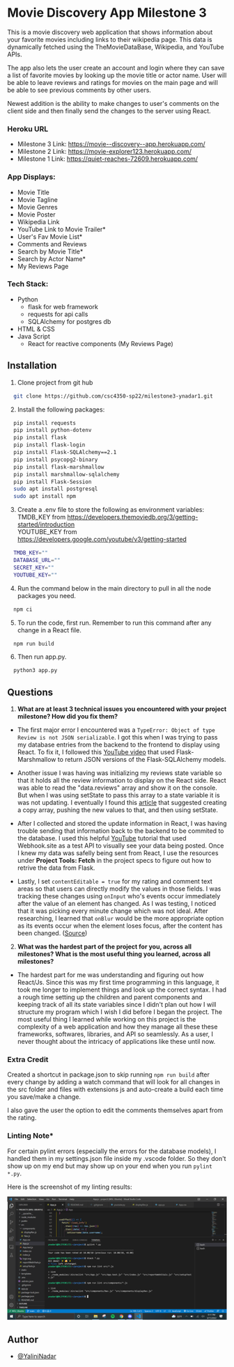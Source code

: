 # Movie Discovery App Milestone 3

This is a movie discovery web application
that shows information about your favorite movies including
links to their wikipedia page. This data is dynamically fetched
using the TheMovieDataBase, Wikipedia, and YouTube APIs.

The app also lets the user create an account and login where they can
save a list of favorite movies by looking up the movie title or actor name.
User will be able to leave reviews and ratings for movies on the main page
and will be able to see previous comments by other users.

Newest addition is the ability to make changes to user's comments on the client side and then finally send the changes to the server using React.

### Heroku URL
- Milestone 3 Link:  https://movie--discovery--app.herokuapp.com/
- Milestone 2 Link: https://movie-explorer123.herokuapp.com/
- Milestone 1 Link: https://quiet-reaches-72609.herokuapp.com/

### App Displays:

- Movie Title
- Movie Tagline
- Movie Genres
- Movie Poster
- Wikipedia Link
- YouTube Link to Movie Trailer\*
- User's Fav Movie List\*
- Comments and Reviews
- Search by Movie Title\*
- Search by Actor Name\*
- My Reviews Page

### Tech Stack:

- Python
  - flask for web framework
  - requests for api calls
  - SQLAlchemy for postgres db
- HTML & CSS
- Java Script
  - React for reactive components (My Reviews Page)

## Installation

1. Clone project from git hub

```bash
  git clone https://github.com/csc4350-sp22/milestone3-ynadar1.git
```

2. Install the following packages:

```bash
  pip install requests
  pip install python-dotenv
  pip install flask
  pip install flask-login
  pip install Flask-SQLAlchemy==2.1
  pip install psycopg2-binary
  pip install flask-marshmallow
  pip install marshmallow-sqlalchemy
  pip install Flask-Session
  sudo apt install postgresql
  sudo apt install npm
```

3. Create a .env file to store the following as environment variables:
   <br>TMDB_KEY from https://developers.themoviedb.org/3/getting-started/introduction <br>
   YOUTUBE_KEY from https://developers.google.com/youtube/v3/getting-started

```bash
  TMDB_KEY=""
  DATABASE_URL=""
  SECRET_KEY=""
  YOUTUBE_KEY=""
```
4. Run the command below in the main directory to pull in all the node packages you need.

```bash
  npm ci
```

5. To run the code, first run. Remember to run this command after any change in a React file.

```bash
  npm run build
```

6. Then run app.py.

```bash
  python3 app.py
```


## Questions

1.  <b>What are at least 3 technical issues you encountered with your project milestone? How did you fix them? </b>

- The first major error I encountered was a ```TypeError: Object of type Review is not JSON serializable```. I got this when I was trying to pass my database entries from the backend to the frontend to display using React. To fix it, I followed this [YouTube video](https://youtu.be/kRNXKzfYrPU) that used Flask-Marshmallow to return JSON versions of the Flask-SQLAlchemy models.

- Another issue I was having was initializing my reviews state variable so that it holds all the review information to display on the React side. React was able to read the "data.reviews" array and show it on the console. But when I was using setState to pass this array to a state variable it is was not updating. I eventually I found this [article](https://dev.to/raphaelchaula/how-to-update-object-or-array-state-in-react-4cma) that suggested creating a copy array, pushing the new values to that, and then using setState.

- After I collected and stored the update information in React, I was having trouble sending that information back to the backend to be commited to the database. I used this helpful [YouTube](https://youtu.be/8SkiIAbFbNs) tutorial that used Webhook.site as a test API to visually see your data being posted. Once I knew my data was safelly being sent from React, I use the resources under <b>Project Tools: Fetch</b> in the project specs to figure out how to retrive the data from Flask.

- Lastly, I set `contentEditable = true` for my rating and comment text areas so that users can directly modify the values in those fields. I was tracking these changes using `onInput` who's events occur  immediately after the value of an element has changed. As I was testing, I noticed that it was picking every minute change which was not ideal. After researching, I learned that `onBlur` would be the more appropriate option as its events occur when the element loses focus, after the content has been changed. ([Source](https://stackoverflow.com/questions/38256332/in-react-whats-the-difference-between-onchange-and-oninput))

2. <b>What was the hardest part of the project for you, across all milestones? What is the most useful thing you learned, across all milestones? </b>

- The hardest part for me was understanding and figuring out how React/Js. Since this was my first time programming in this language, it took me longer to implement things and look up the correct syntax. I had a rough time setting up the children and parent components and keeping track of all its state variables since I didn't plan out how I will structure my program which I wish I did before I began the project. The most useful thing I learned while working on this project is the complexity of a web application and how they manage all these these frameworks, softwares, libraries, and API so seamlessly. As a user, I never thought about the intricacy of applications like these until now.

### Extra Credit
Created a shortcut in package.json to skip running `npm run build` after every change by adding a watch command that will look for all changes in the src folder and files with extensions js and auto-create a build each time you save/make a change. 

I also gave the user the option to edit the comments themselves apart from the rating.


### Linting Note\*

For certain pylint errors (especially the errors for the database models), I handled them in my settings.json file inside my .vscode folder. So they don't show up on my end but may show up on your end when you run `pylint *.py`.

Here is the screenshot of my linting results:

![Screenshot!](Milestone3.png)

## Author

- [@YaliniNadar](https://github.com/YaliniNadar)
